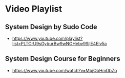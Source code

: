 # Video Playlist
## System Design by Sudo Code
- https://www.youtube.com/playlist?list=PLTCrU9sGyburBw9wNOHebv9SjlE4Elv5a
## System Design Course for Beginners
- https://www.youtube.com/watch?v=MbjObHmDbZo
